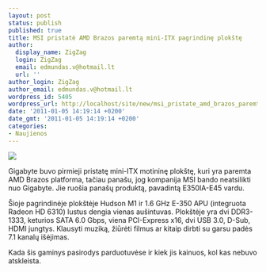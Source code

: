 ```yaml
---
layout: post
status: publish
published: true
title: MSI pristatė AMD Brazos paremtą mini-ITX pagrindinę plokštę
author:
  display_name: ZigZag
  login: ZigZag
  email: edmundas.v@hotmail.lt
  url: ''
author_login: ZigZag
author_email: edmundas.v@hotmail.lt
wordpress_id: 5405
wordpress_url: http://localhost/site/new/msi_pristate_amd_brazos_paremta_miniitx_pagrindine_plokste/
date: '2011-01-05 14:19:14 +0200'
date_gmt: '2011-01-05 14:19:14 +0200'
categories:
- Naujienos
---
```

<div class="imgright"><img src="http://www.part.lt/img/ebd7b676cdbde16affc226f549997614701.jpg"  /></div>
<p>Gigabyte buvo pirmieji pristatę mini-ITX motininę plokštę, kuri yra paremta AMD Brazos platforma, tačiau panašu, jog kompanija MSI bando neatsilikti nuo Gigabyte. Jie ruošia panašų produktą, pavadintą E350IA-E45 vardu.</p>
<p>Šioje pagrindinėje plokštėje Hudson M1 ir 1.6 GHz E-350 APU (integruota Radeon HD 6310) lustus dengia vienas aušintuvas. Plokštėje yra dvi DDR3-1333, keturios SATA 6.0 Gbps, viena  PCI-Express x16, dvi USB 3.0, D-Sub, HDMI jungtys. Klausyti muziką, žiūrėti filmus ar kitaip dirbti su garsu padės 7.1 kanalų išėjimas.  </p>
<p>Kada šis gaminys pasirodys parduotuvėse ir kiek jis kainuos, kol kas nebuvo atskleista.<br /></p>
